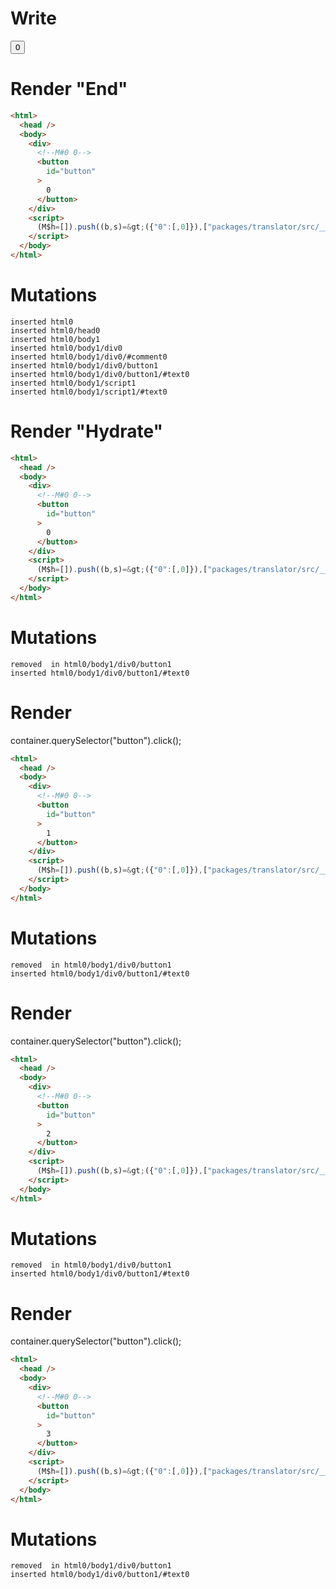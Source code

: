 # Write
  <div><!M#0 0><button id=button>0</button></div><script>(M$h=[]).push((b,s)=>({"0":[,0]}),["packages/translator/src/__tests__/fixtures/effect-counter/template.marko_0_clickCount",0,])</script>


# Render "End"
```html
<html>
  <head />
  <body>
    <div>
      <!--M#0 0-->
      <button
        id="button"
      >
        0
      </button>
    </div>
    <script>
      (M$h=[]).push((b,s)=&gt;({"0":[,0]}),["packages/translator/src/__tests__/fixtures/effect-counter/template.marko_0_clickCount",0,])
    </script>
  </body>
</html>
```

# Mutations
```
inserted html0
inserted html0/head0
inserted html0/body1
inserted html0/body1/div0
inserted html0/body1/div0/#comment0
inserted html0/body1/div0/button1
inserted html0/body1/div0/button1/#text0
inserted html0/body1/script1
inserted html0/body1/script1/#text0
```


# Render "Hydrate"
```html
<html>
  <head />
  <body>
    <div>
      <!--M#0 0-->
      <button
        id="button"
      >
        0
      </button>
    </div>
    <script>
      (M$h=[]).push((b,s)=&gt;({"0":[,0]}),["packages/translator/src/__tests__/fixtures/effect-counter/template.marko_0_clickCount",0,])
    </script>
  </body>
</html>
```

# Mutations
```
removed  in html0/body1/div0/button1
inserted html0/body1/div0/button1/#text0
```


# Render 
container.querySelector("button").click();

```html
<html>
  <head />
  <body>
    <div>
      <!--M#0 0-->
      <button
        id="button"
      >
        1
      </button>
    </div>
    <script>
      (M$h=[]).push((b,s)=&gt;({"0":[,0]}),["packages/translator/src/__tests__/fixtures/effect-counter/template.marko_0_clickCount",0,])
    </script>
  </body>
</html>
```

# Mutations
```
removed  in html0/body1/div0/button1
inserted html0/body1/div0/button1/#text0
```


# Render 
container.querySelector("button").click();

```html
<html>
  <head />
  <body>
    <div>
      <!--M#0 0-->
      <button
        id="button"
      >
        2
      </button>
    </div>
    <script>
      (M$h=[]).push((b,s)=&gt;({"0":[,0]}),["packages/translator/src/__tests__/fixtures/effect-counter/template.marko_0_clickCount",0,])
    </script>
  </body>
</html>
```

# Mutations
```
removed  in html0/body1/div0/button1
inserted html0/body1/div0/button1/#text0
```


# Render 
container.querySelector("button").click();

```html
<html>
  <head />
  <body>
    <div>
      <!--M#0 0-->
      <button
        id="button"
      >
        3
      </button>
    </div>
    <script>
      (M$h=[]).push((b,s)=&gt;({"0":[,0]}),["packages/translator/src/__tests__/fixtures/effect-counter/template.marko_0_clickCount",0,])
    </script>
  </body>
</html>
```

# Mutations
```
removed  in html0/body1/div0/button1
inserted html0/body1/div0/button1/#text0
```